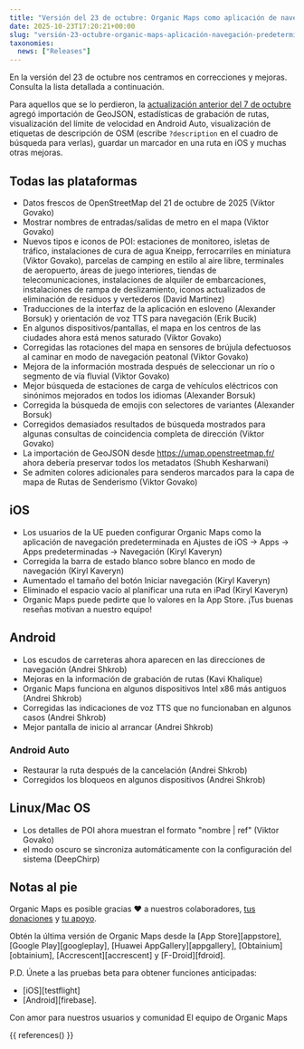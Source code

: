 ```yaml
---
title: "Versión del 23 de octubre: Organic Maps como aplicación de navegación predeterminada en la UE en iOS, visualización de escudos de carreteras en Android y más mejoras y correcciones"
date: 2025-10-23T17:20:21+00:00
slug: "versión-23-octubre-organic-maps-aplicación-navegación-predeterminada-ue-ios-escudos-carreteras-android-mejoras-correcciones"
taxonomies:
  news: ["Releases"]
---
```


En la versión del 23 de octubre nos centramos en correcciones y mejoras. Consulta la lista detallada a continuación.

Para aquellos que se lo perdieron, la [actualización anterior del 7 de octubre](https://organicmaps.app/news/2025-10-07/android-auto-speed-limit-geojson-support-recording-track-statistics-osm-description-display/
) agregó importación de GeoJSON, estadísticas de grabación de rutas, visualización del límite de velocidad en Android Auto, visualización de etiquetas de descripción de OSM (escribe `?description` en el cuadro de búsqueda para verlas), guardar un marcador en una ruta en iOS y muchas otras mejoras.

## Todas las plataformas

- Datos frescos de OpenStreetMap del 21 de octubre de 2025 (Viktor Govako)
- Mostrar nombres de entradas/salidas de metro en el mapa (Viktor Govako)
- Nuevos tipos e iconos de POI: estaciones de monitoreo, isletas de tráfico, instalaciones de cura de agua Kneipp, ferrocarriles en miniatura (Viktor Govako), parcelas de camping en estilo al aire libre, terminales de aeropuerto, áreas de juego interiores, tiendas de telecomunicaciones, instalaciones de alquiler de embarcaciones, instalaciones de rampa de deslizamiento, iconos actualizados de eliminación de residuos y vertederos (David Martinez)
- Traducciones de la interfaz de la aplicación en esloveno (Alexander Borsuk) y orientación de voz TTS para navegación (Erik Bucik)
- En algunos dispositivos/pantallas, el mapa en los centros de las ciudades ahora está menos saturado (Viktor Govako)
- Corregidas las rotaciones del mapa en sensores de brújula defectuosos al caminar en modo de navegación peatonal (Viktor Govako)
- Mejora de la información mostrada después de seleccionar un río o segmento de vía fluvial (Viktor Govako)
- Mejor búsqueda de estaciones de carga de vehículos eléctricos con sinónimos mejorados en todos los idiomas (Alexander Borsuk)
- Corregida la búsqueda de emojis con selectores de variantes (Alexander Borsuk)
- Corregidos demasiados resultados de búsqueda mostrados para algunas consultas de coincidencia completa de dirección (Viktor Govako)
- La importación de GeoJSON desde https://umap.openstreetmap.fr/ ahora debería preservar todos los metadatos (Shubh Kesharwani)
- Se admiten colores adicionales para senderos marcados para la capa de mapa de Rutas de Senderismo (Viktor Govako)

## iOS

- Los usuarios de la UE pueden configurar Organic Maps como la aplicación de navegación predeterminada en Ajustes de iOS → Apps → Apps predeterminadas → Navegación (Kiryl Kaveryn)
- Corregida la barra de estado blanco sobre blanco en modo de navegación (Kiryl Kaveryn)
- Aumentado el tamaño del botón Iniciar navegación (Kiryl Kaveryn)
- Eliminado el espacio vacío al planificar una ruta en iPad (Kiryl Kaveryn)
- Organic Maps puede pedirte que lo valores en la App Store. ¡Tus buenas reseñas motivan a nuestro equipo!

## Android

- Los escudos de carreteras ahora aparecen en las direcciones de navegación (Andrei Shkrob)
- Mejoras en la información de grabación de rutas (Kavi Khalique)
- Organic Maps funciona en algunos dispositivos Intel x86 más antiguos (Andrei Shkrob)
- Corregidas las indicaciones de voz TTS que no funcionaban en algunos casos (Andrei Shkrob)
- Mejor pantalla de inicio al arrancar (Andrei Shkrob)

### Android Auto
- Restaurar la ruta después de la cancelación (Andrei Shkrob)
- Corregidos los bloqueos en algunos dispositivos (Andrei Shkrob)

## Linux/Mac OS

- Los detalles de POI ahora muestran el formato "nombre | ref" (Viktor Govako)
- el modo oscuro se sincroniza automáticamente con la configuración del sistema (DeepChirp)

## Notas al pie

Organic Maps es posible gracias ❤️ a nuestros colaboradores, [tus donaciones](@/donate/index.es.md) y [tu apoyo](@/contribute/index.es.md).

Obtén la última versión de Organic Maps desde la [App Store][appstore], [Google Play][googleplay], [Huawei AppGallery][appgallery], [Obtainium][obtainium], [Accrescent][accrescent] y [F-Droid][fdroid].

P.D. Únete a las pruebas beta para obtener funciones anticipadas:
- [iOS][testflight]
- [Android][firebase].

Con amor para nuestros usuarios y comunidad
El equipo de Organic Maps

{{ references() }}
